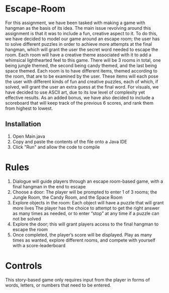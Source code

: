 # Escape-Room

For this assignment, we have been tasked with making a game with hangman as the basis of its idea. The main issue revolving around this assignment is that it was to include a fun, creative aspect to it. To do this, we have decided to model our game around an escape room; the user has to solve different puzzles in order to achieve more attempts at the final hangman, which will grant the user the secret word needed to escape the room.  Each room will have a creative theme associated with it to add a whimsical lighthearted feel to this game. There will be 3 rooms in total, one being jungle themed, the second being candy themed, and the last being space themed. Each room is to have different items, themed according to the room, that are to be examined by the user. These items will each pose the user with different kinds of fun and creative puzzles, each of which, if solved, will grant the user an extra guess at the final word. For visuals, we have decided to use ASCII art, due to its low level of complexity yet effective results. As an added bonus, we have also decided to include a scoreboard that will keep track of the previous 6 scores, and rank them from highest to lowest. 

## Installation

1. Open Main.java
2. Copy and paste the contents of the file onto a Java IDE
3. Click "Run" and allow the code to compile

# Rules

1. Dialogue will guide players through an escape room-based game, with a final hangman in the end to escape
2. Choose a door: The player will be prompted to enter 1 of 3 rooms; the Jungle Room, the Candy Room, and the Space Room
3. Explore objects in the room: Each object will have a puzzle that will grant more lives
The player has the choice to attempt to get the right answer as many times as needed, or to enter “stop” at any time if a puzzle can not be solved
4. Explore the door; this will grant players access to the final hangman to escape the room
5. Once completed, the player’s score will be displayed. Play as many times as wanted, explore different rooms, and compete with yourself with a score-leaderboard

# Controls

This story-based game only requires input from the player in forms of words, letters, or numbers that need to be entered.




